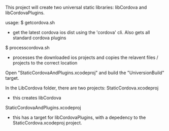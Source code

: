 This project will create two universal static libraries: libCordova and libCordovaPlugins.

usage:
$ getcordova.sh
* get the latest cordova ios dist using the 'cordova' cli. Also gets all standard cordova plugins

$ processcordova.sh
* processes the downloaded ios projects and copies the relavent files / projects to the correct location

Open "StaticCordovaAndPlugins.xcodeproj" and build the "UniversionBuild" target.

In the LibCordova folder, there are two projects:
StaticCordova.xcodeproj
* this creates libCordova

StaticCordovaAndPlugins.xcodeproj
* this has a target for libCordovaPlugins, with a depedency to the StaticCordova.xcodeproj project.  
